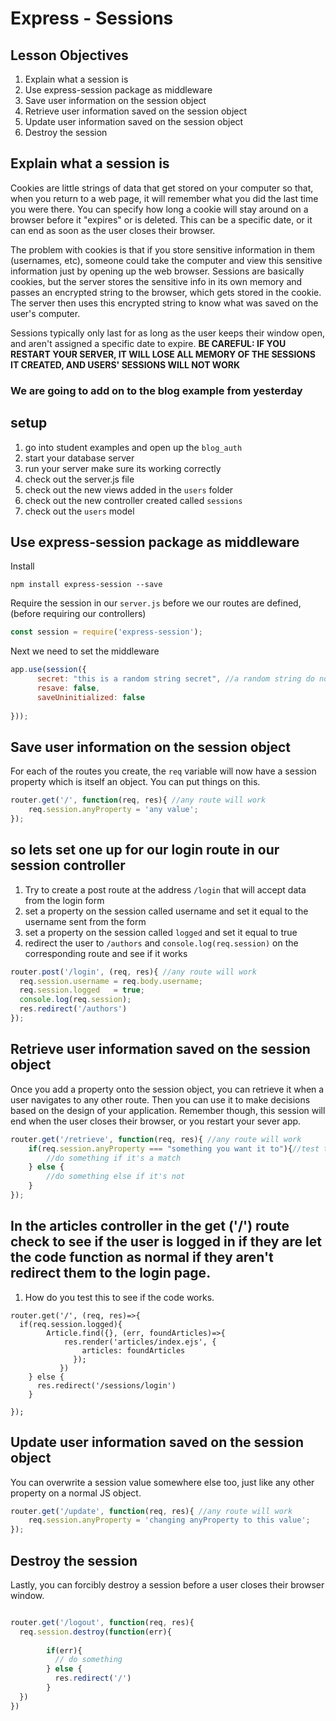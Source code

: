 # Express - Sessions

## Lesson Objectives
1. Explain what a session is
1. Use express-session package as middleware
1. Save user information on the session object
1. Retrieve user information saved on the session object
1. Update user information saved on the session object
1. Destroy the session

## Explain what a session is

Cookies are little strings of data that get stored on your computer so that, when you return to a web page, it will remember what you did the last time you were there.  You can specify how long a cookie will stay around on a browser before it "expires" or is deleted.  This can be a specific date, or it can end as soon as the user closes their browser.

The problem with cookies is that if you store sensitive information in them (usernames, etc), someone could take the computer and view this sensitive information just by opening up the web browser.  Sessions are basically cookies, but the server stores the sensitive info in its own memory and passes an encrypted string to the browser, which gets stored in the cookie.  The server then uses this encrypted string to know what was saved on the user's computer.

Sessions typically only last for as long as the user keeps their window open, and aren't assigned a specific date to expire.  **BE CAREFUL: IF YOU RESTART YOUR SERVER, IT WILL LOSE ALL MEMORY OF THE SESSIONS IT CREATED, AND USERS' SESSIONS WILL NOT WORK**

### We are going to add on to the blog example from yesterday

## setup
1. go into student examples and open up the `blog_auth`
2.  start your database server
3. run your server make sure its working correctly
4.  check out the server.js file 
5.  check out the new views added in the `users` folder
6.  check out the new controller created called `sessions`
7.  check out the `users` model



## Use express-session package as middleware

Install

```
npm install express-session --save
```

Require the session in our `server.js` before we our routes are defined, (before requiring our controllers)

```javascript
const session = require('express-session');
```

Next we need to set the middleware

```javascript
app.use(session({
	  secret: "this is a random string secret", //a random string do not copy this value or your stuff will get hacked
	  resave: false,
	  saveUninitialized: false
	 
}));
```



## Save user information on the session object

For each of the routes you create, the `req` variable will now have a session property which is itself an object.  You can put things on this.

```javascript
router.get('/', function(req, res){ //any route will work
	req.session.anyProperty = 'any value';
});
```

## so lets set one up for our login route in our session controller

1.  Try to create a post route at the address `/login` that will accept data from the login form
2.  set a property on the session called username and set it equal to the username sent from the form
3.  set a property on the session called `logged` and set it equal to true
3.  redirect the user to `/authors` and `console.log(req.session)` on the corresponding route and see if it works


```javascript
router.post('/login', (req, res){ //any route will work
  req.session.username = req.body.username;
  req.session.logged   = true;
  console.log(req.session);
  res.redirect('/authors')
});
```


## Retrieve user information saved on the session object

Once you add a property onto the session object, you can retrieve it when a user navigates to any other route.  Then you can use it to make decisions based on the design of your application.  Remember though, this session will end when the user closes their browser, or you restart your sever app.

```javascript
router.get('/retrieve', function(req, res){ //any route will work
	if(req.session.anyProperty === "something you want it to"){//test to see if that value exists
		//do something if it's a match
	} else {
		//do something else if it's not
	}
});
```

## In the articles controller in the get ('/') route check to see if the user is logged in if they are let the code function as normal if they aren't redirect them to the login page.

1.  How do you test this to see if the code works.

```
router.get('/', (req, res)=>{
  if(req.session.logged){
        Article.find({}, (err, foundArticles)=>{
            res.render('articles/index.ejs', {
                articles: foundArticles
              });
           })
    } else {
      res.redirect('/sessions/login')
    }

});
```




## Update user information saved on the session object

You can overwrite a session value somewhere else too, just like any other property on a normal JS object.

```javascript
router.get('/update', function(req, res){ //any route will work
	req.session.anyProperty = 'changing anyProperty to this value';
});
```



## Destroy the session

Lastly, you can forcibly destroy a session before a user closes their browser window.

```javascript

router.get('/logout', function(req, res){
  req.session.destroy(function(err){
  
	    if(err){
	      // do something
	    } else {
	      res.redirect('/')
	    }
  })
})

```









